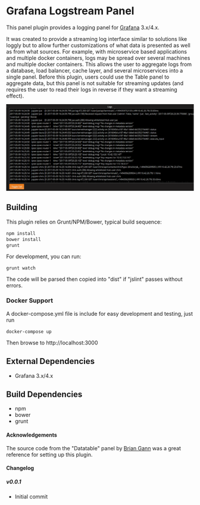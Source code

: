 # Grafana Logstream Panel

This panel plugin provides a logging panel for [Grafana](http://www.grafana.org) 3.x/4.x.

It was created to provide a streaming log interface similar to solutions like loggly but to allow further customizations of what data is presented as well as from what sources. For example, with microservice based applications and multiple docker containers, logs may be spread over several machines and multiple docker containers. This allows the user to aggregate logs from a database, load balancer, cache layer, and several microservices into a single panel. Before this plugin, users could use the Table panel to aggregate data, but this panel is not suitable for streaming updates (and requires the user to read their logs in reverse if they want a streaming effect).

![Logstream Panel](https://github.com/ginkgobioworks/grafana-logstream/raw/master/src/img/logstream-example.png "Logstream Panel")

## Building

This plugin relies on Grunt/NPM/Bower, typical build sequence:

```
npm install
bower install
grunt
```

For development, you can run:
```
grunt watch
```
The code will be parsed then copied into "dist" if "jslint" passes without errors.


### Docker Support

A docker-compose.yml file is include for easy development and testing, just run
```
docker-compose up
```

Then browse to http://localhost:3000


## External Dependencies

* Grafana 3.x/4.x

## Build Dependencies

* npm
* bower
* grunt

#### Acknowledgements

The source code from the "Datatable" panel by [Brian Gann](https://github.com/briangann/grafana-datatable-panel) was a great reference
for setting up this plugin.

#### Changelog


##### v0.0.1
- Initial commit
